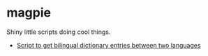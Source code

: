 
# magpie

Shiny little scripts doing cool things.

 - [Script to get bilingual dictionary entries between two languages](https://github.com/vaishnav04/magpie/blob/master/get_biling_entries.sh)
